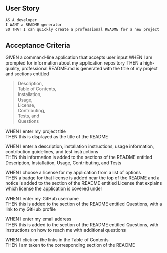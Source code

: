 ## User Story

```md
AS A developer
I WANT a README generator
SO THAT I can quickly create a professional README for a new project
```

## Acceptance Criteria

GIVEN a command-line application that accepts user input
WHEN I am prompted for information about my application repository
THEN a high-quality, professional README.md is generated with the title of my project and sections entitled 

 > Description,<br/> 
 > Table of Contents,<br/> 
 > Installation,<br/> 
 > Usage,<br/> 
 > License,<br/> 
 > Contributing,<br/> 
 > Tests, and<br/> 
 > Questions

WHEN I enter my project title<br/>
THEN this is displayed as the title of the README

WHEN I enter a description, installation instructions, usage information, contribution guidelines, and test instructions<br/>
THEN this information is added to the sections of the README entitled Description, Installation, Usage, Contributing, and Tests

WHEN I choose a license for my application from a list of options<br/>
THEN a badge for that license is added near the top of the README and a notice is added to the section of the README entitled License that explains which license the application is covered under

WHEN I enter my GitHub username<br/>
THEN this is added to the section of the README entitled Questions, with a link to my GitHub profile

WHEN I enter my email address<br/>
THEN this is added to the section of the README entitled Questions, with instructions on how to reach me with additional questions

WHEN I click on the links in the Table of Contents<br/>
THEN I am taken to the corresponding section of the README
